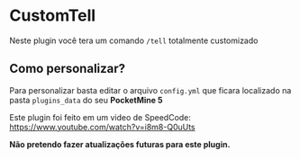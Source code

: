 # CustomTell

Neste plugin você tera um comando `/tell` totalmente customizado

## Como personalizar?

Para personalizar basta editar o arquivo `config.yml` que ficara localizado na pasta `plugins_data` do seu **PocketMine 5**


Este plugin foi feito em um video de SpeedCode: https://www.youtube.com/watch?v=i8m8-Q0uUts

**Não pretendo fazer atualizações futuras para este plugin.**
